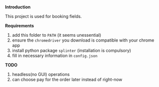 **Introduction**

   This project is used for booking fields.

**Requirements**
1. add this folder to `PATH` (it seems unessential)
2. ensure the `chromedriver` you download is compatible with your chrome app
3. install python package `splinter` (installation is compulsory)
4. fill in necessary information in `config.json`


**TODO**
1. headless(no GUI) operations
2. can choose pay for the order later instead of right-now
